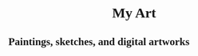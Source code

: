 <!DOCTYPE html>
<html>
  <head>
    <meta charset="utf-8">
    <title>Project: Website</title>
    <head>
    <style>
      h1 {text-align: center;}
      p {text-align: center;}
      div {text-align: center;}
        body,h1,h2,p{font-family: Georgia, serif;}
      background: rgb(255,249,229)
    </style>
    </head>
      <body>
        <h1>My Art</h1>
        <h2>Paintings, sketches, and digital artworks</h2>
      </body>
        </html>
        
